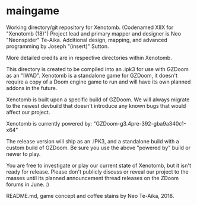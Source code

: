 # maingame
Working directory/git repository for Xenotomb. (Codenamed XIIX for "Xenotomb (18)")
Project lead and primary mapper and designer is Neo "Neonspider" Te-Aika.
Additional design, mapping, and advanced programming by Joseph "(insert)" Sutton.

More detailed credits are in respective directories within Xenotomb.

This directory is created to be compiled into an .ipk3 for use with GZDoom as an
"IWAD". Xenotomb is a standalone game for GZDoom, it doesn't require a copy
of a Doom engine game to run and will have its own planned addons in the future.

Xenotomb is built upon a specific build of GZDoom. We will always migrate to
the newest devbuild that doesn't introduce any known bugs that would affect
our project. 

Xenotomb is currently powered by: "GZDoom-g3.4pre-392-gba9a340c1-x64"

The release version will ship as an .IPK3, and a standalone build with a custom
build of GZDoom. Be sure you use the above "powered by" build or newer to play.

You are free to investigate or play our current state of Xenotomb, but it isn't
ready for release. Please don't publicly discuss or reveal our project to the
masses until its planned announcement thread releases on the ZDoom forums in June. :)

README.md, game concept and coffee stains by Neo Te-Aika, 2018.